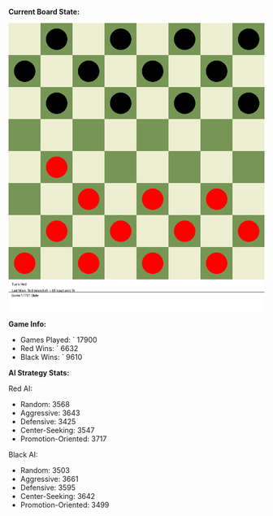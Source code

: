 
**Current Board State:**  
<!-- START_GIF -->
![Checkers Game](./checkers_game.gif)
<!-- END_GIF -->

**Game Info:**  
- Games Played: `<!-- GAMES_PLAYED --> 17900
- Red Wins: `<!-- RED_WINS --> 6632
- Black Wins: `<!-- BLACK_WINS --> 9610

<!-- AI_STATS -->
**AI Strategy Stats:**

Red AI:
- Random: 3568
- Aggressive: 3643
- Defensive: 3425
- Center-Seeking: 3547
- Promotion-Oriented: 3717

Black AI:
- Random: 3503
- Aggressive: 3661
- Defensive: 3595
- Center-Seeking: 3642
- Promotion-Oriented: 3499
